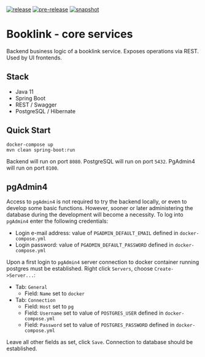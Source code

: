 [![release](https://github.com/mrazjava/booklink-backend/workflows/release/badge.svg?branch=master)](https://github.com/mrazjava/booklink-backend/actions?query=workflow%3Arelease) 
[![pre-release](https://github.com/mrazjava/booklink-backend/workflows/pre-release/badge.svg?branch=master)](https://github.com/mrazjava/booklink-backend/actions?query=workflow%3Apre-release) 
[![snapshot](https://github.com/mrazjava/booklink-backend/workflows/snapshot/badge.svg?branch=develop)](https://github.com/mrazjava/booklink-backend/actions?query=workflow%3Asnapshot)
# Booklink - core services
Backend business logic of a booklink service. Exposes operations via REST. Used by UI frontends.

## Stack
- Java 11
- Spring Boot
- REST / Swagger
- PostgreSQL / Hibernate

## Quick Start
```
docker-compose up
mvn clean spring-boot:run
```
Backend will run on port `8080`. PostgreSQL will run on port `5432`. PgAdmin4 will run on port `8100`.

## pgAdmin4
Access to `pgAdmin4` is not required to try the backend locally, or even to develop some basic functions. However, 
sooner or later administering the database during the development will become a necessity. To log into `pgAdmin4` 
enter the following credentials:

* Login e-mail address: value of `PGADMIN_DEFAULT_EMAIL` defined in `docker-compose.yml`
* Login password: value of `PGADMIN_DEFAULT_PASSWORD` defined in `docker-compose.yml`

Upon a first login to `pgAdmin4` server connection to docker container running postgres must be established. Right 
click `Servers`, choose `Create->Server...`:

* Tab: `General`
    - Field: `Name` set to `docker`
* Tab: `Connection`
    - Field: `Host` set to `pg`
    - Field: `Username` set to value of `POSTGRES_USER` defined in `docker-compose.yml`
    - Field: `Password` set to value of `POSTGRES_PASSWORD` defined in `docker-compose.yml`

Leave all other fields as set, click `Save`. Connection to database should be established.
